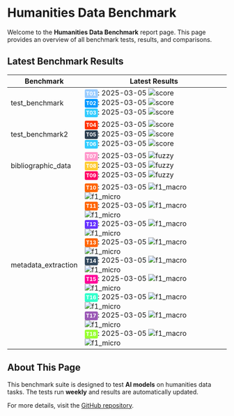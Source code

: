 
# Humanities Data Benchmark
Welcome to the **Humanities Data Benchmark** report page. This page provides an overview of all benchmark tests, 
results, and comparisons.

## Latest Benchmark Results

<script src="https://code.jquery.com/jquery-3.6.0.min.js"></script>
<link rel="stylesheet" href="https://cdn.datatables.net/1.13.6/css/jquery.dataTables.min.css">
<script src="https://cdn.datatables.net/1.13.6/js/jquery.dataTables.min.js"></script><style>
    /* Square styles */
    .test-rectangle {
        display: inline-block;
        height: 20px;
        border-radius: 3px;
        text-align: center;
        line-height: 20px;
        font-size: 10px;
        font-weight: regular;
        color: white;
        padding: 0 5px;
        white-space: nowrap;
        overflow: hidden;
        text-overflow: ellipsis;
    }
    .test-square {
        display: inline-block;
        width: 30px;
        height: 20px;
        border-radius: 3px;
        text-align: center;
        line-height: 20px;
        font-size: 12px;
        font-weight: bold;
        color: white;
    }
</style>
<table id="data-table" class="display">
  <thead><tr>
    <th>Benchmark</th>
    <th>Latest Results</th>

  </tr></thead>
  <tbody>
<tr>
    <td>test_benchmark</td>
    <td><a href='archive/2025-03-05/T01'><span class='test-square' style='background-color: #99ccff;'>T01</span></a>: 2025-03-05 <img src="https://img.shields.io/badge/score-niy-brightgreen" alt="score"><br><a href='archive/2025-03-05/T02'><span class='test-square' style='background-color: #0099ff;'>T02</span></a>: 2025-03-05 <img src="https://img.shields.io/badge/score-niy-brightgreen" alt="score"><br><a href='archive/2025-03-05/T03'><span class='test-square' style='background-color: #33ccff;'>T03</span></a>: 2025-03-05 <img src="https://img.shields.io/badge/score-niy-brightgreen" alt="score"><br></td>
</tr>
<tr>
    <td>test_benchmark2</td>
    <td><a href='archive/2025-03-05/T04'><span class='test-square' style='background-color: #ff3300;'>T04</span></a>: 2025-03-05 <img src="https://img.shields.io/badge/score-niy-brightgreen" alt="score"><br><a href='archive/2025-03-05/T05'><span class='test-square' style='background-color: #2c3e50;'>T05</span></a>: 2025-03-05 <img src="https://img.shields.io/badge/score-niy-brightgreen" alt="score"><br><a href='archive/2025-03-05/T06'><span class='test-square' style='background-color: #33ccff;'>T06</span></a>: 2025-03-05 <img src="https://img.shields.io/badge/score-niy-brightgreen" alt="score"><br></td>
</tr>
<tr>
    <td>bibliographic_data</td>
    <td><a href='archive/2025-03-05/T07'><span class='test-square' style='background-color: #ff99cc;'>T07</span></a>: 2025-03-05 <img src="https://img.shields.io/badge/fuzzy-0.7142545334923378-brightgreen" alt="fuzzy"><br><a href='archive/2025-03-05/T08'><span class='test-square' style='background-color: #ffcc33;'>T08</span></a>: 2025-03-05 <img src="https://img.shields.io/badge/fuzzy-0.0-brightgreen" alt="fuzzy"><br><a href='archive/2025-03-05/T09'><span class='test-square' style='background-color: #ff0066;'>T09</span></a>: 2025-03-05 <img src="https://img.shields.io/badge/fuzzy-0.0-brightgreen" alt="fuzzy"><br></td>
</tr>
<tr>
    <td>metadata_extraction</td>
    <td><a href='archive/2025-03-05/T10'><span class='test-square' style='background-color: #ff6600;'>T10</span></a>: 2025-03-05 <img src="https://img.shields.io/badge/f1_macro-0.5042111451468176-brightgreen" alt="f1_macro"> <img src="https://img.shields.io/badge/f1_micro-0.5133333333333333-brightgreen" alt="f1_micro"><br><a href='archive/2025-03-05/T11'><span class='test-square' style='background-color: #ff6600;'>T11</span></a>: 2025-03-05 <img src="https://img.shields.io/badge/f1_macro-0.5510385478679708-brightgreen" alt="f1_macro"> <img src="https://img.shields.io/badge/f1_micro-0.5833333333333334-brightgreen" alt="f1_micro"><br><a href='archive/2025-03-05/T12'><span class='test-square' style='background-color: #6633ff;'>T12</span></a>: 2025-03-05 <img src="https://img.shields.io/badge/f1_macro-0.4991797676008202-brightgreen" alt="f1_macro"> <img src="https://img.shields.io/badge/f1_micro-0.5-brightgreen" alt="f1_micro"><br><a href='archive/2025-03-05/T13'><span class='test-square' style='background-color: #ff6600;'>T13</span></a>: 2025-03-05 <img src="https://img.shields.io/badge/f1_macro-0.4573462481036294-brightgreen" alt="f1_macro"> <img src="https://img.shields.io/badge/f1_micro-0.46405228758169936-brightgreen" alt="f1_micro"><br><a href='archive/2025-03-05/T14'><span class='test-square' style='background-color: #34495e;'>T14</span></a>: 2025-03-05 <img src="https://img.shields.io/badge/f1_macro-0.474750601995184-brightgreen" alt="f1_macro"> <img src="https://img.shields.io/badge/f1_micro-0.47021943573667707-brightgreen" alt="f1_micro"><br><a href='archive/2025-03-05/T15'><span class='test-square' style='background-color: #ff0099;'>T15</span></a>: 2025-03-05 <img src="https://img.shields.io/badge/f1_macro-0.35794203848583733-brightgreen" alt="f1_macro"> <img src="https://img.shields.io/badge/f1_micro-0.36245954692556637-brightgreen" alt="f1_micro"><br><a href='archive/2025-03-05/T16'><span class='test-square' style='background-color: #33ffcc;'>T16</span></a>: 2025-03-05 <img src="https://img.shields.io/badge/f1_macro-0.42290959466175987-brightgreen" alt="f1_macro"> <img src="https://img.shields.io/badge/f1_micro-0.42953020134228187-brightgreen" alt="f1_micro"><br><a href='archive/2025-03-05/T17'><span class='test-square' style='background-color: #9b59b6;'>T17</span></a>: 2025-03-05 <img src="https://img.shields.io/badge/f1_macro-0.3745479285279478-brightgreen" alt="f1_macro"> <img src="https://img.shields.io/badge/f1_micro-0.38311688311688313-brightgreen" alt="f1_micro"><br><a href='archive/2025-03-05/T18'><span class='test-square' style='background-color: #99ff33;'>T18</span></a>: 2025-03-05 <img src="https://img.shields.io/badge/f1_macro-0.4241930584035847-brightgreen" alt="f1_macro"> <img src="https://img.shields.io/badge/f1_micro-0.4364820846905538-brightgreen" alt="f1_micro"><br></td>
</tr>

  </tbody>
</table>

<script>
  $(document).ready(function() {
    $('#data-table').DataTable({
      "paging": true,
      "searching": true,
      "ordering": true,
      "info": true,
      "lengthMenu": [[10, 20, -1], [10, 20, "All"]],
    });
  });
</script>



## About This Page
This benchmark suite is designed to test **AI models** on humanities data tasks. The tests run **weekly** and 
results are automatically updated.

For more details, visit the [GitHub repository](https://github.com/RISE-UNIBAS/humanities_data_benchmark).